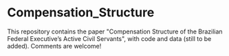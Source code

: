 # Compensation_Structure

This repository contains the paper "Compensation Structure of the Brazilian Federal Executive’s Active Civil Servants", with code and data (still to be added). Comments are welcome!

